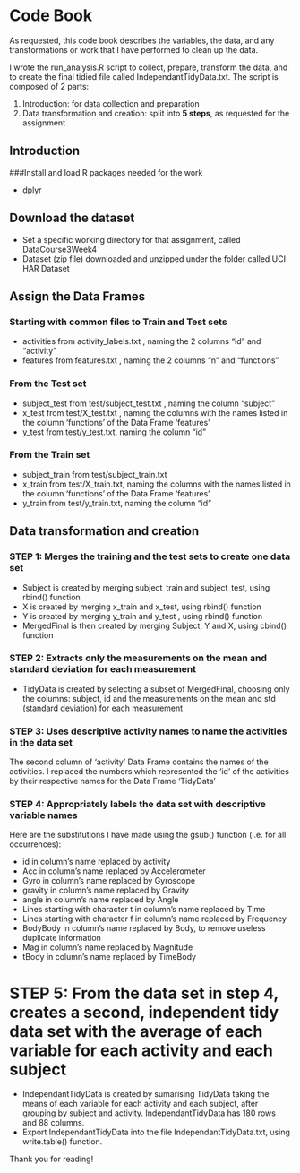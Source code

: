 # Code Book
As requested, this code book describes the variables, the data, and any transformations or work that I have performed to clean up the data.

I  wrote the run_analysis.R script to collect, prepare, transform the data, and to create the final tidied file called IndependantTidyData.txt.
The script is composed of 2 parts:
1. Introduction: for data collection and preparation
2. Data transformation and creation: split into **5 steps**, as requested for the assignment

## Introduction

###Install and load R packages needed for the work
* dplyr

## Download the dataset
* Set a specific working directory for that assignment, called DataCourse3Week4
* Dataset (zip file) downloaded and unzipped under the folder called UCI HAR Dataset

## Assign the Data Frames

### Starting with common files to Train and Test sets
* activities from activity_labels.txt , naming the 2 columns “id” and “activity”
* features from features.txt , naming the 2 columns “n” and “functions”

### From the Test set
* subject_test from test/subject_test.txt , naming the column “subject”
* x_test from  test/X_test.txt , naming the columns with the names listed in the column ‘functions’ of the Data Frame ‘features’
* y_test from test/y_test.txt, naming the column “id”

### From the Train set
* subject_train from test/subject_train.txt
* x_train from test/X_train.txt, naming the columns with the names listed in the column ‘functions’ of the Data Frame ‘features’
* y_train from test/y_train.txt, naming the column “id”

## Data transformation and creation

### STEP 1: Merges the training and the test sets to create one data set 
* Subject is created by merging subject_train and subject_test, using rbind() function
* X is created by merging x_train and x_test, using rbind() function
* Y is created by merging y_train and y_test , using rbind() function
* MergedFinal is then created by merging Subject, Y and X, using cbind() function

### STEP 2: Extracts only the measurements on the mean and standard deviation for each measurement 
* TidyData is created by selecting a subset of MergedFinal, choosing only the columns: subject, id and the measurements on the mean and std (standard deviation) for each measurement

### STEP 3: Uses descriptive activity names to name the activities in the data set 
The second column of ‘activity’ Data Frame contains the names of the activities.
I replaced the numbers which represented the ‘id’ of the activities by their respective names for the Data Frame ‘TidyData’ 

### STEP 4: Appropriately labels the data set with descriptive variable names
Here are the substitutions I have made using the gsub() function (i.e. for all occurrences):
* id in column’s name replaced by activity
* Acc in column’s name replaced by Accelerometer
* Gyro in column’s name replaced by Gyroscope
* gravity in column’s name replaced by Gravity
* angle in column’s name replaced by Angle
* Lines starting with character t in column’s name replaced by Time
* Lines starting with character f in column’s name replaced by Frequency
* BodyBody in column’s name replaced by Body, to remove useless duplicate information
* Mag in column’s name replaced by Magnitude
* tBody in column’s name replaced by TimeBody

# STEP 5: From the data set in step 4, creates a second, independent tidy data set with the average of each variable for each activity and each subject 
* IndependantTidyData is created by sumarising TidyData taking the means of each variable for each activity and each subject, after grouping by subject and activity.
IndependantTidyData has 180 rows and 88 columns.
* Export IndependantTidyData into the file IndependantTidyData.txt, using write.table() function.

Thank you for reading!
